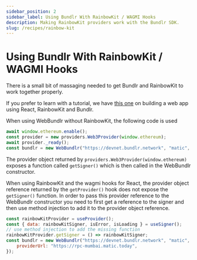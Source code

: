 ```yaml
---
sidebar_position: 2
sidebar_label: Using Bundlr With RainbowKit / WAGMI Hooks
description: Making RainbowKit providers work with the Bundlr SDK.
slug: /recipes/rainbow-kit
---
```


# Using Bundlr With RainbowKit / WAGMI Hooks

There is a small bit of massaging needed to get Bundlr and RainbowKit to work together properly.

If you prefer to learn with a tutorial, we have [this one](/hands-on/tutorials/react-components) on building a web app using React, RainbowKit and Bundlr.

When using WebBundlr without RainbowKit, the following code is used

```js
await window.ethereum.enable();
const provider = new providers.Web3Provider(window.ethereum);
await provider._ready();
const bundlr = new WebBundlr("https://devnet.bundlr.network", "matic", provider);
```

The provider object returned by `providers.Web3Provider(window.ethereum)` exposes a function called `getSigner()` which is then called in the WebBundlr constructor.

When using RainbowKit and the wagmi hooks for React, the provider object reference returned by the `getProvider()` hook does not expose the `getSigner()` function. In order to pass this provider reference to the WebBundlr constructor you need to first get a reference to the signer and then use method injection to add it to the provider object reference.

```js
const rainbowKitProvider = useProvider();
const { data: rainbowKitSigner, isError, isLoading } = useSigner();
// use method injection to add the missing function
rainbowKitProvider.getSigner = () => rainbowKitSigner;
const bundlr = new WebBundlr("https://devnet.bundlr.network", "matic", rainbowKitProvider, {
	providerUrl: "https://rpc-mumbai.matic.today",
});
```
